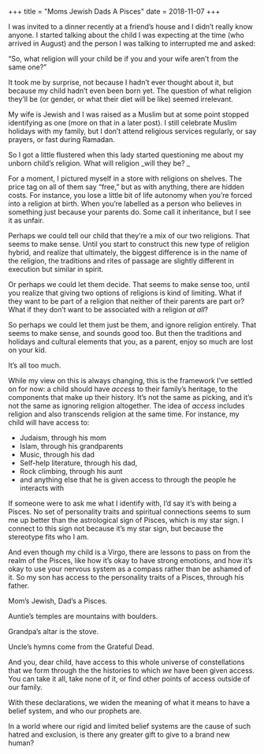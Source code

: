 +++
title = "Moms Jewish Dads A Pisces"
date = 2018-11-07
+++

I was invited to a dinner recently at a friend&#8217;s house and I didn&#8217;t really know anyone. I started talking about the child I was expecting at the time (who arrived in August) and the person I was talking to interrupted me and asked:

&#8220;So, what religion will your child be if you and your wife aren&#8217;t from the same one?&#8221;

It took me by surprise, not because I hadn&#8217;t ever thought about it, but because my child hadn&#8217;t even been born yet. The question of what religion they&#8217;ll be (or gender, or what their diet will be like) seemed irrelevant.

My wife is Jewish and I was raised as a Muslim but at some point stopped identifying as one (more on that in a later post). I still celebrate Muslim holidays with my family, but I don&#8217;t attend religious services regularly, or say prayers, or fast during Ramadan.

So I got a little flustered when this lady started questioning me about my unborn child&#8217;s religion. What will religion _will they be? _

For a moment, I pictured myself in a store with religions on shelves. The price tag on all of them say &#8220;free,&#8221; but as with anything, there are hidden costs. For instance, you lose a little bit of life autonomy when you&#8217;re forced into a religion at birth. When you&#8217;re labelled as a person who believes in something just because your parents do. Some call it inheritance, but I see it as unfair.

Perhaps we could tell our child that they&#8217;re a mix of our two religions. That seems to make sense. Until you start to construct this new type of religion hybrid, and realize that ultimately, the biggest difference is in the name of the religion, the traditions and rites of passage are slightly different in execution but similar in spirit.

Or perhaps we could let them decide. That seems to make sense too, until you realize that giving two options of religions is kind of limiting. What if they want to be part of a religion that neither of their parents are part or?What if they don&#8217;t want to be associated with a religion _at all_?

So perhaps we could let them just be them, and ignore religion entirely. That seems to make sense, and sounds good too. But then the traditions and holidays and cultural elements that you, as a parent, enjoy so much are lost on your kid.

It&#8217;s all too much.

While my view on this is always changing, this is the framework I&#8217;ve settled on for now: a child should have _access_ to their family&#8217;s heritage, to the components that make up their history. It&#8217;s not the same as picking, and it&#8217;s not the same as ignoring religion altogether. The idea of _access_ includes religion and also transcends religion at the same time. For instance, my child will have access to:

  * Judaism, through his mom
  * Islam, through his grandparents
  * Music, through his dad
  * Self-help literature, through his dad,
  * Rock climbing, through his aunt
  * and anything else that he is given access to through the people he interacts with

If someone were to ask me what I identify with, I&#8217;d say it&#8217;s with being a Pisces. No set of personality traits and spiritual connections seems to sum me up better than the astrological sign of Pisces, which is my star sign. I connect to this sign not because it&#8217;s my star sign, but because the stereotype fits who I am.

And even though my child is a Virgo, there are lessons to pass on from the realm of the Pisces, like how it&#8217;s okay to have strong emotions, and how it&#8217;s okay to use your nervous system as a compass rather than be ashamed of it. So my son has access to the personality traits of a Pisces, through his father.

Mom&#8217;s Jewish, Dad&#8217;s a Pisces.

Auntie&#8217;s temples are mountains with boulders.

Grandpa&#8217;s altar is the stove.

Uncle&#8217;s hymns come from the Grateful Dead.

And you, dear child, have access to this whole universe of constellations that we form through the the histories to which _we_ have been given access. You can take it all, take none of it, or find other points of access outside of our family.

With these declarations, we widen the meaning of what it means to have a belief system, and who our prophets are.

In a world where our rigid and limited belief systems are the cause of such hatred and exclusion, is there any greater gift to give to a brand new human?